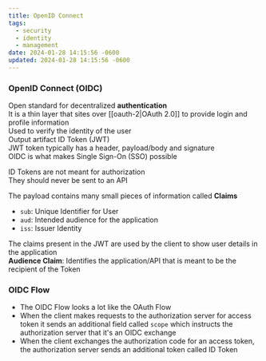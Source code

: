 ```yaml
---
title: OpenID Connect
tags:
  - security
  - identity
  - management
date: 2024-01-28 14:15:56 -0600
updated: 2024-01-28 14:15:56 -0600
---
```


### OpenID Connect (OIDC)

Open standard for decentralized **authentication**  
It is a thin layer that sites over [[oauth-2|OAuth 2.0]] to provide login and profile information  
Used to verify the identity of the user  
Output artifact ID Token (JWT)  
JWT token typically has a header, payload/body and signature  
OIDC is what makes Single Sign-On (SSO) possible

ID Tokens are not meant for authorization  
They should never be sent to an API

The payload contains many small pieces of information called **Claims**  
* `sub`: Unique Identifier for User
* `aud`: Intended audience for the application
* `iss`: Issuer Identity

The claims present in the JWT are used by the client to show user details in the application  
**Audience Claim**: Identifies the application/API that is meant to be the recipient of the Token

### OIDC Flow

* The OIDC Flow looks a lot like the OAuth Flow  
* When the client makes requests to the authorization server for access token it sends an additional field called `scope` which instructs the authorization server that it's an OIDC exchange  
* When the client exchanges the authorization code for an access token, the authorization server sends an additional token called ID Token
